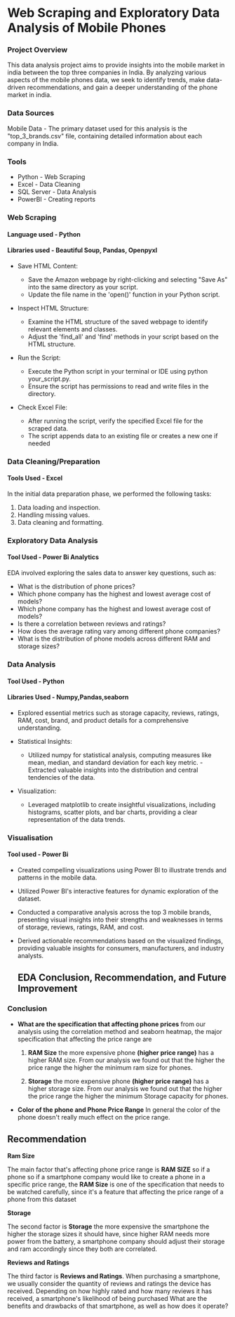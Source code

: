# Web Scraping and Exploratory Data Analysis of Mobile Phones
### Project Overview
This data analysis project aims to provide insights into the mobile market in india between the top three companies in India. By analyzing various aspects of the mobile phones data, we seek to identify trends, make data-driven recommendations, and gain a deeper understanding of the phone market in india.

### Data Sources

Mobile Data - The primary dataset used for this analysis is the "top_3_brands.csv" file, containing detailed information about each company in India.

### Tools
  - Python - Web Scraping
  - Excel - Data Cleaning
  - SQL Server - Data Analysis
  - PowerBI - Creating reports

### Web Scraping
#### Language used - Python
#### Libraries used - Beautiful Soup, Pandas, Openpyxl

- Save HTML Content:
  - Save the Amazon webpage by right-clicking and selecting "Save As" into the same directory as your script.
  - Update the file name in the 'open()' function in your Python script.

- Inspect HTML Structure:
  - Examine the HTML structure of the saved webpage to identify relevant elements and classes.
  - Adjust the 'find_all' and 'find' methods in your script based on the HTML structure.

- Run the Script:
  - Execute the Python script in your terminal or IDE using python your_script.py.
  - Ensure the script has permissions to read and write files in the directory.

- Check Excel File:
  - After running the script, verify the specified Excel file for the scraped data.
  - The script appends data to an existing file or creates a new one if needed

###  Data Cleaning/Preparation
#### Tools Used - Excel

In the initial data preparation phase, we performed the following tasks:

1. Data loading and inspection.
2. Handling missing values.
3. Data cleaning and formatting.

### Exploratory Data Analysis
#### Tool Used - Power Bi Analytics
EDA involved exploring the sales data to answer key questions, such as:
- What is the distribution of phone prices?
- Which phone company has the highest and lowest average cost of models?
- Which phone company has the highest and lowest average cost of models?
- Is there a correlation between reviews and ratings?
- How does the average rating vary among different phone companies?
- What is the distribution of phone models across different RAM and storage sizes?

### Data Analysis
#### Tool Used - Python
#### Libraries Used - Numpy,Pandas,seaborn
- Explored essential metrics such as storage capacity, reviews, ratings, RAM, cost, brand, and product details for a comprehensive understanding.
- Statistical Insights:

  - Utilized numpy for statistical analysis, computing measures like mean, median, and standard deviation for each key metric.
  -Extracted valuable insights into the distribution and central tendencies of the data.
- Visualization:
  - Leveraged matplotlib to create insightful visualizations, including histograms, scatter plots, and bar charts, providing a clear representation of the data trends.
 
### Visualisation
#### Tool used - Power Bi
- Created compelling visualizations using Power BI to illustrate trends and patterns in the mobile data.
- Utilized Power BI's interactive features for dynamic exploration of the dataset.
- Conducted a comparative analysis across the top 3 mobile brands, presenting visual insights into their strengths and weaknesses in terms of storage, reviews, ratings, RAM, and cost.
- Derived actionable recommendations based on the visualized findings, providing valuable insights for consumers, manufacturers, and industry analysts.

  ## EDA Conclusion, Recommendation, and Future Improvement
 ### Conclusion

- **What are the specification that affecting phone prices**
 from our analysis using the correlation method and seaborn heatmap, the major specification that affecting the price range are 
       
   1. **RAM Size** the more expensive phone **(higher price range)** has a higher RAM size. From our analysis we found out that the higher the price range the higher the minimum ram size for phones.
        
   2. **Storage** the more expensive phone **(higher price range)** has a higher storage size. From our analysis we found out that the higher the price range the higher the minimum Storage capacity for phones. 
   

- **Color of the phone and Phone Price Range** 
In general the color of the phone doesn't really much effect on the price range.

## Recommendation 

**Ram Size**

The main factor that's affecting phone price range is **RAM SIZE** so if a phone so if a smartphone company would like to create a phone in a specific price range, the **RAM Size** is one of the specification that needs to be watched carefully, since it's a feature that affecting the price range of a phone from this dataset

**Storage**

The second factor is **Storage** the more expensive the smartphone the higher the storage sizes it should have, since higher RAM needs more power from the battery, a smartphone company should adjust their storage and ram accordingly since they both are correlated.

**Reviews and Ratings**

The third factor is **Reviews and Ratings**. When purchasing a smartphone, we usually consider the quantity of reviews and ratings the device has received. Depending on how highly rated and how many reviews it has received, a smartphone's likelihood of being purchased What are the benefits and drawbacks of that smartphone, as well as how does it operate?


</details>
